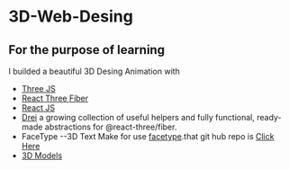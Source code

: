 # 3D-Web-Desing
## For the purpose of learning
I builded a beautiful 3D Desing Animation with 
- <a href="https://threejs.org/">Three JS<a>
- <a href="https://r3f.docs.pmnd.rs/getting-started/introduction">React Three Fiber</a> 
- <a href="">React JS</a>
- <a href="https://github.com/pmndrs/drei">Drei</a> a growing collection of useful helpers and fully functional, ready-made abstractions for @react-three/fiber.
- FaceType
    --3D Text Make for use <a href="https://gero3.github.io/facetype.js/">facetype</a>.that git hub repo is <a href="https://github.com/pmndrs/gltfjsx?tab=readme-ov-file">Click Here</a>
- <a href="https://market.pmnd.rs/">3D Models</a>
